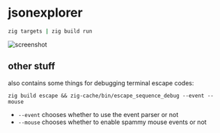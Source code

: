 # jsonexplorer

```bash
zig targets | zig build run
```

![screenshot](https://media.discordapp.net/attachments/605572611539206171/747581462777299104/Peek_2020-08-24_15-21.gif)

## other stuff

also contains some things for debugging terminal escape codes:

```
zig build escape && zig-cache/bin/escape_sequence_debug --event --mouse
```

- `--event` chooses whether to use the event parser or not
- `--mouse` chooses whether to enable spammy mouse events or not
